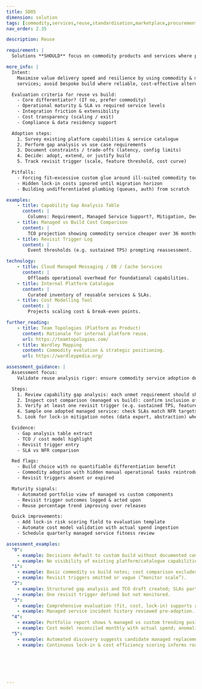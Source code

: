 ```yaml
---
title: SD05
dimension: solution
tags: [commodity,services,reuse,standardisation,marketplace,procurement,benchmarking,interoperability,commoditisation,procurement-strategy]
nav_order: 2.35

description: Reuse

requirement: |
  Solutions **SHOULD** focus on commodity products and services where possible/sensible.

more_info: |
  Intent:
    Maximise value delivery speed and resilience by using commodity & managed
    services; avoid bespoke build where reliable, cost-effective alternatives exist.

  Evaluation criteria for reuse vs build:
    - Core differentiator? (If no, prefer commodity)
    - Operational maturity & SLA vs required service levels
    - Integration friction & extensibility
    - Cost transparency (scaling / exit)
    - Compliance & data residency support

  Adoption steps:
    1. Survey existing platform capabilities & service catalogue
    2. Perform gap analysis vs use case requirements
    3. Document constraints / trade-offs (latency, config limits)
    4. Decide: adopt, extend, or justify build
    5. Track revisit trigger (scale, feature threshold, cost curve)

  Pitfalls:
    - Forcing fit—excessive custom glue around ill-suited commodity tool
    - Hidden lock-in costs ignored until migration horizon
    - Building undifferentiated plumbing (queues, auth) from scratch

examples: 
    - title: Capability Gap Analysis Table
      content: |
        Columns: Requirement, Managed Service Support?, Mitigation, Decision.
    - title: Managed vs Build Cost Comparison
      content: |
        TCO projection showing commodity service cheaper over 36 months.
    - title: Revisit Trigger Log
      content: |
        Event thresholds (e.g. sustained TPS) prompting reassessment.

technology:
    - title: Cloud Managed Messaging / DB / Cache Services
      content: |
        Offloads operational overhead for foundational capabilities.
    - title: Internal Platform Catalogue
      content: |
        Curated inventory of reusable services & SLAs.
    - title: Cost Modelling Tool
      content: |
        Projects scaling cost & break-even points.

further_reading:
    - title: Team Topologies (Platform as Product)
      content: Rationale for internal platform reuse.
      url: https://teamtopologies.com/
    - title: Wardley Mapping
      content: Commodity evolution & strategic positioning.
      url: https://wardleypedia.org/

assessment_guidance: |
  Assessment focus:
    Validate reuse analysis rigor: ensure commodity service adoption decisions balance fit vs build justification and include revisit triggers.

  Steps:
    1. Review capability gap analysis: each unmet requirement should show mitigation or rationale for custom build.
    2. Inspect cost comparison (managed vs build): confirm inclusion of run, support, scaling, compliance, and exit cost.
    3. Verify at least one revisit trigger (e.g. sustained TPS, feature backlog growth) documented for chosen commodity service.
    4. Sample one adopted managed service: check SLAs match NFR targets & incident history assessed.
    5. Look for lock-in mitigation notes (data export, abstraction) where using higher-risk proprietary services.

  Evidence:
    - Gap analysis table extract
    - TCO / cost model highlight
    - Revisit trigger entry
    - SLA vs NFR comparison

  Red flags:
    - Build choice with no quantifiable differentiation benefit
    - Commodity adoption with hidden manual operational tasks reintroduced
    - Revisit triggers absent or expired

  Maturity signals:
    - Automated portfolio view of managed vs custom components
    - Revisit trigger outcomes logged & acted upon
    - Reuse percentage trend improving over releases

  Quick improvements:
    - Add lock-in risk scoring field to evaluation template
    - Automate cost model validation with actual spend ingestion
    - Schedule quarterly managed service fitness review

assessment_examples:
  "0":
    - example: Decisions default to custom build without documented commodity evaluation.
    - example: No visibility of existing platform/catalogue capabilities.
  "1":
    - example: Basic commodity vs build notes; cost comparison excludes operations & exit costs.
    - example: Revisit triggers omitted or vague (“monitor scale”).
  "2":
    - example: Structured gap analysis and TCO draft created; SLAs partially compared to NFRs.
    - example: One revisit trigger defined but not monitored.
  "3":
    - example: Comprehensive evaluation (fit, cost, lock-in) supports adoption; triggers tracked in dashboard.
    - example: Managed service incident history reviewed pre-adoption.
  "4":
    - example: Portfolio report shows % managed vs custom trending positively; expired triggers auto-create reassessment tasks.
    - example: Cost model reconciled monthly with actual spend; anomalies flagged.
  "5":
    - example: Automated discovery suggests candidate managed replacements for bespoke components with ROI projection.
    - example: Continuous lock-in & cost efficiency scoring informs roadmap decisions.






---
```

